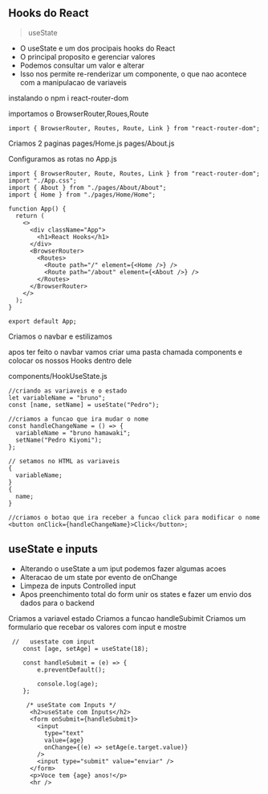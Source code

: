## Hooks do React

> useState

- O useState e um dos procipais hooks do React
- O principal proposito e gerenciar valores
- Podemos consultar um valor e alterar
- Isso nos permite re-renderizar um componente, o que nao acontece com a manipulacao de variaveis

instalando o npm i react-router-dom

importamos o BrowserRouter,Roues,Route

```tsx
import { BrowserRouter, Routes, Route, Link } from "react-router-dom";
```

Criamos 2 paginas
pages/Home.js pages/About.js

Configuramos as rotas no App.js

```tsx
import { BrowserRouter, Route, Routes, Link } from "react-router-dom";
import "./App.css";
import { About } from "./pages/About/About";
import { Home } from "./pages/Home/Home";

function App() {
  return (
    <>
      <div className="App">
        <h1>React Hooks</h1>
      </div>
      <BrowserRouter>
        <Routes>
          <Route path="/" element={<Home />} />
          <Route path="/about" element={<About />} />
        </Routes>
      </BrowserRouter>
    </>
  );
}

export default App;
```

Criamos o navbar e estilizamos

apos ter feito o navbar vamos criar uma pasta chamada components e colocar os nossos Hooks dentro dele

components/HookUseState.js

```tsx
//criando as variaveis e o estado
let variableName = "bruno";
const [name, setName] = useState("Pedro");

//criamos a funcao que ira mudar o nome
const handleChangeName = () => {
  variableName = "bruno hamawaki";
  setName("Pedro Kiyomi");
};

// setamos no HTML as variaveis
{
  variableName;
}
{
  name;
}

//criamos o botao que ira receber a funcao click para modificar o nome
<button onClick={handleChangeName}>Click</button>;
```

## useState e inputs

- Alterando o useState a um iput podemos fazer algumas acoes
- Alteracao de um state por evento de onChange
- Limpeza de inputs Controlled input
- Apos preenchimento total do form unir os states e fazer um envio dos dados para o backend

Criamos a variavel estado
Criamos a funcao handleSubimit
Criamos um formulario que recebar os valores com input e mostre

```tsx
 //   usestate com input
    const [age, setAge] = useState(18);

    const handleSubmit = (e) => {
        e.preventDefault();

        console.log(age);
    };

     /* useState com Inputs */
      <h2>useState com Inputs</h2>
      <form onSubmit={handleSubmit}>
        <input
          type="text"
          value={age}
          onChange={(e) => setAge(e.target.value)}
        />
        <input type="submit" value="enviar" />
      </form>
      <p>Voce tem {age} anos!</p>
      <hr />

```

##
